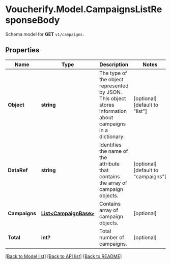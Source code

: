 # Voucherify.Model.CampaignsListResponseBody
Schema model for **GET** `v1/campaigns`.

## Properties

Name | Type | Description | Notes
------------ | ------------- | ------------- | -------------
**Object** | **string** | The type of the object represented by JSON. This object stores information about campaigns in a dictionary. | [optional] [default to "list"]
**DataRef** | **string** | Identifies the name of the attribute that contains the array of campaign objects. | [optional] [default to "campaigns"]
**Campaigns** | [**List&lt;CampaignBase&gt;**](CampaignBase.md) | Contains array of campaign objects. | [optional] 
**Total** | **int?** | Total number of campaigns. | [optional] 

[[Back to Model list]](../README.md#documentation-for-models) [[Back to API list]](../README.md#documentation-for-api-endpoints) [[Back to README]](../README.md)

